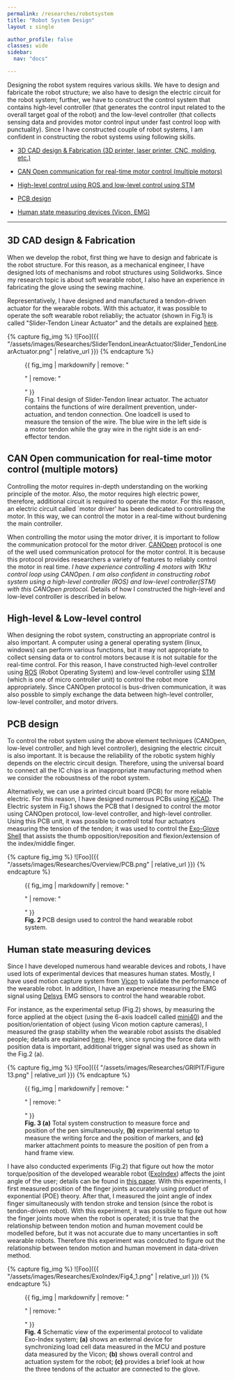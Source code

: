 ```yaml
---
permalink: /researches/robotsystem
title: "Robot System Design"
layout : single

author_profile: false
classes: wide
sidebar:
  nav: "docs"

---
```


Designing the robot system requires various skills. We have to design and fabricate the robot structure; we also have to design the electric circuit for the robot system; further, we have to construct the control system that contains high-level controller (that generates the control input related to the overall target goal of the robot) and the low-level controller (that collects sensing data and provides motor control input under fast control loop with punctuality). Since I have constructed couple of robot systems, I am confident in constructing the robot systems using following skills.

- [3D CAD design & Fabrication (3D printer, laser printer, CNC, molding, etc.)][3D CAD design]

- [CAN Open communication for real-time motor control (multiple motors)][CANOpen]

- [High-level control using ROS and low-level control using STM][Control]

- [PCB design][PCB design]

- [Human state measuring devices (Vicon, EMG)][State measuring]


---
## 3D CAD design & Fabrication

When we develop the robot, first thing we have to design and fabricate is the robot structure. For this reason, as a mechanical engineer, I have designed lots of mechanisms and robot structures using Solidworks. Since my research topic is about soft wearable robot, I also have an experience in fabricating the glove using the sewing machine.

Representatively, I have designed and manufactured a tendon-driven actuator for the wearable robots. With this actuator, it was possible to operate the soft wearable robot reliabliy; the actuator (shown in Fig.1) is called "Slider-Tendon Linear Actuator" and the details are explained [here][Actuator]. 

{% capture fig_img %}
![Foo]({{ "/assets/images/Researches/SliderTendonLinearActuator/Slider_TendonLinearActuator.png" | relative_url }})
{% endcapture %}

<figure>
  {{ fig_img | markdownify | remove: "<p>" | remove: "</p>" }}
  <figcaption>Fig. 1 Final design of Slider-Tendon linear actuator. The actuator contains the functions of wire derailment prevention, under-actuation, and tendon connection. One loadcell is used to measure the tension of the wire. The blue wire in the left side is a motor tendon while the gray wire in the right side is an end-effector tendon.</figcaption>
</figure>

## CAN Open communication for real-time motor control (multiple motors)

Controlling the motor requires in-depth understanding on the working principle of the motor. Also, the motor requires high electric power, therefore, additional circuit is required to operate the motor. For this reason, an electric circuit called `motor driver' has been dedicated to controlling the motor. In this way, we can control the motor in a real-time without burdening the main controller. 

When controlling the motor using the motor driver, it is important to follow the communication protocol for the motor driver. [CANOpen][cia_link] protocol is one of the well used communication protocol for the motor control. It is because this protocol provides researchers a variety of features to reliably control the motor in real time. *I have experience controlling 4 motors with 1Khz control loop using CANOpen. I am also confident in constructing robot system using a high-level controller (ROS) and low-level controller(STM) with this CANOpen protocol.* Details of how I constructed the high-level and low-level controller is described in below.

## High-level & Low-level control

When designing the robot system, constructing an appropriate control is also important. A computer using a general operating system (linux, windows) can perform various functions, but it may not appropriate to collect sensing data or to control motors because it is not suitable for the real-time control. For this reason, I have constructed high-level controller using [ROS][ROS] (Robot Operating System) and low-level controller using [STM][STM] (which is one of micro controller unit) to control the robot more appropriately. Since CANOpen protocol is bus-driven communication, it was also possble to simply exchange the data between high-level controller, low-level controller, and motor drivers. 

## PCB design
To control the robot system using the above element techniques (CANOpen, low-level controller, and high level controller), designing the electric circuit is also important. It is because the reliability of the robotic system highly depends on the electric circuit design. Therefore, using the universal board to connect all the IC chips is an inappropriate manufacturing method when we consider the roboustness of the robot system.

Alternatively, we can use a printed circuit board (PCB) for more reliable electric. For this reason, I have designed numerous PCBs using [KiCAD][KiCAD_link]. The Electric system in Fig.1 shows the PCB that I designed to control the motor using CANOpen protocol, low-level controller, and high-level controller. Using this PCB unit, it was possible to controll total four actuators measuring the tension of the tendon; it was used to control the [Exo-Glove Shell][Exo-Glove_shell] that assists the thumb opposition/reposition and flexion/extension of the index/middle finger.

{% capture fig_img %}
![Foo]({{ "/assets/images/Researches/Overview/PCB.png" | relative_url }})
{% endcapture %}

<figure>
  {{ fig_img | markdownify | remove: "<p>" | remove: "</p>" }}
  <figcaption><b>Fig. 2 </b> PCB design used to control the hand wearable robot system.</figcaption>
</figure>

## Human state measuring devices
Since I have developed numerous hand wearable devices and robots, I have used lots of experimental devices that measures human states. Mostly, I have used motion capture system from [Vicon][vicon_link] to validate the performance of the wearable robot. 
In addition, I have an experience measuring the EMG signal using [Delsys][Delsys] EMG sensors to control the hand wearable robot. 

For instance, as the experimental setup (Fig.2) shows, by measuring the force applied at the object (using the 6-axis loadcell called [mini40][mini40]) and the position/orientation of object (using Vicon motion capture cameras), I measured the grasp stability when the wearable robot assists the disabled people; details are explained [here][JNER_pdf]. Here, since syncing the force data with position data is important, additional trigger signal was used as shown in the Fig.2 (a).

{% capture fig_img %}
![Foo]({{ "/assets/images/Researches/GRIPIT/Figure 13.png" | relative_url }})
{% endcapture %}

<figure>
  {{ fig_img | markdownify | remove: "<p>" | remove: "</p>" }}
  <figcaption><b>Fig. 3 (a)</b> Total system construction to measure force and position of the pen simultaneously, <b>(b)</b> experimental setup to measure the writing force and the position of markers, and <b>(c)</b> marker attachment points to measure the position of pen from a hand frame view.</figcaption>
</figure>

I have also conducted experiments (Fig.2) that figure out how the motor torque/position of the developed wearable robot ([ExoIndex][ExoIndex]) affects the joint angle of the user; details can be found in [this paper][Sensors_pdf]. With this experiments, I first measured position of the finger joints accurately using product of exponential (POE) theory. After that, I measured the joint angle of index finger simultaneously with tendon stroke and tension (since the robot is tendon-driven robot). With this experiment, it was possible to figure out how the finger joints move when the robot is operated; it is true that the relationship between tendon motion and human movement could be modelled before, but it was not accurate due to many uncertanties in soft wearable robots. Therefore this experiment was condcuted to figure out the relationship between tendon motion and human movement in data-driven method.

{% capture fig_img %}
![Foo]({{ "/assets/images/Researches/ExoIndex/Fig4_1.png" | relative_url }})
{% endcapture %}

<figure>
  {{ fig_img | markdownify | remove: "<p>" | remove: "</p>" }}
  <figcaption><b>Fig. 4</b> Schematic view of the experimental protocol to validate Exo-Index system; <b>(a)</b> shows an external device for synchronizing load cell data measured in the MCU and posture data measured by the Vicon; <b>(b)</b> shows overall control and actuation system for the robot; <b>(c)</b> provides a brief look at how the three tendons of the actuator are connected to the glove.
</figcaption>
</figure>

[Tmech_pdf]:https://github.com/bc-kim/bc-kim.github.io/blob/master/assets/Publications/Slider-Tendon_Linear_Actuator_With_Under-Actuation_and_Fast-Connection_for_Soft_Wearable_Robots.pdf
[Tmech_link]: https://ieeexplore.ieee.org/document/9314058 
[3D CAD design]: /researches/robotsystem#3d-cad-design--fabrication
[up]: /researches/robotsystem
[Actuator]: /researches/actuator
[CANOpen]: /researches/robotsystem#can-open-communication-for-real-time-motor-control-multiple-motors
[PCB design]: /researches/robotsystem#pcb-design
[Control]: /researches/robotsystem#high-level--low-level-control
[State measuring]: /researches/robotsystem#human-state-measuring-devices
[cia_link]: https://www.can-cia.org/canopen/
[vicon_link]: https://www.vicon.com
[KiCAD_link]: https://kicad.org
[Exo-Glove_shell]: /researches/exogloveshell
[ExoIndex]: /researches/exogloveindex
[Delsys]: https://delsys.com
[mini40]: https://www.ati-ia.com/products/ft/ft_models.aspx?id=mini40
[JNER_pdf]:https://github.com/bc-kim/bc-kim.github.io/blob/master/assets/Publications/Kim%20et%20al.%20-%202017%20-%20Development%20and%20assessment%20of%20a%20hand%20assist%20device%20GRIPIT.pdf
[Sensors_pdf]:https://github.com/bc-kim/bc-kim.github.io/blob/master/assets/Publications/Kim%2C%20Ryu%2C%20Cho%20-%202020%20-%20Joint%20Angle%20Estimation%20of%20a%20Tendon-driven%20Soft%20Wearable%20Robot%20through%20a%20Tension%20and%20Stroke%20Measurement.pdf
[ros]: https://www.ros.org
[STM]: https://www.st.com/content/st_com/en.html